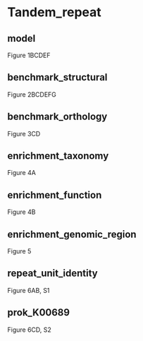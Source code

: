 # Tandem_repeat


model
---
Figure 1BCDEF


benchmark_structural
---
Figure 2BCDEFG


benchmark_orthology
---
Figure 3CD


enrichment_taxonomy
---
Figure 4A


enrichment_function
---
Figure 4B


enrichment_genomic_region
---
Figure 5


repeat_unit_identity
---
Figure 6AB, S1


prok_K00689
---
Figure 6CD, S2